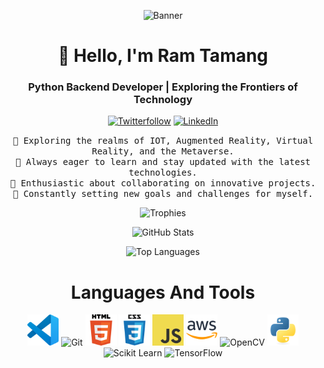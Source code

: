 <p align="center">
  <img src="https://github.com/Ramtamang-2058/Ramtamang-2058/assets/84068736/e4d04699-be9f-46f0-ae9a-8c1024edc821" alt="Banner">
</p>

<h1 align="center">👋 Hello, I'm Ram Tamang</h1>

<h3 align="center">Python Backend Developer | Exploring the Frontiers of Technology</h3>

<p align="center">
  <a href="https://twitter.com/ramtamang"><img alt="Twitter" src="https://img.shields.io/twitter/follow/your_twitter_handle?style=for-the-badge&logo=twitter&logoColor=white&color=blue">follow</a>
  <a href="https://www.linkedin.com/in/ram-tamang-a73241198/"><img alt="LinkedIn" src="https://img.shields.io/badge/LinkedIn-Connect-blue?style=for-the-badge&logo=linkedin&logoColor=white"></a>
</p>

<p align="center">
  <samp>
    🔭 Exploring the realms of IOT, Augmented Reality, Virtual Reality, and the Metaverse. <br>
    🌱 Always eager to learn and stay updated with the latest technologies. <br>
    👯 Enthusiastic about collaborating on innovative projects. <br>
    🥅 Constantly setting new goals and challenges for myself.
  </samp>
</p>

<p align="center">
  <img src="https://github-profile-trophy.vercel.app/?username=Ramtamang-2058&theme=gruvbox" alt="Trophies">
</p>

<p align="center">
  <img src="https://github-readme-stats.vercel.app/api/?username=Ramtamang-2058&count_private=true&theme=algolia&show_icons=true" alt="GitHub Stats">
</p>

<p align="center">
  <img src="https://github-readme-stats.vercel.app/api/top-langs/?username=Ramtamang-2058&layout=compact&theme=algolia" alt="Top Languages">
</p>

<h1 align="center">Languages And Tools</h1>

<p align="center">
  <img alt="Visual Studio Code" width="50" src="https://raw.githubusercontent.com/github/explore/80688e429a7d4ef2fca1e82350fe8e3517d3494d/topics/visual-studio-code/visual-studio-code.png" />
  <img alt="Git" width="50" src="https://www.vectorlogo.zone/logos/git-scm/git-scm-icon.svg" />
  <img alt="HTML5" width="50" src="https://raw.githubusercontent.com/github/explore/80688e429a7d4ef2fca1e82350fe8e3517d3494d/topics/html/html.png"/>
  <img alt="CSS3" width="50" src="https://raw.githubusercontent.com/github/explore/80688e429a7d4ef2fca1e82350fe8e3517d3494d/topics/css/css.png"/>
  <img alt="JavaScript" width="50" src="https://raw.githubusercontent.com/github/explore/80688e429a7d4ef2fca1e82350fe8e3517d3494d/topics/javascript/javascript.png" />
  <img alt="AWS" width="50" src="https://raw.githubusercontent.com/devicons/devicon/master/icons/amazonwebservices/amazonwebservices-original-wordmark.svg" />
  <img alt="OpenCV" width="50" src="https://www.vectorlogo.zone/logos/opencv/opencv-icon.svg" /> 
  <img alt="Python" width="50" src="https://raw.githubusercontent.com/devicons/devicon/master/icons/python/python-original.svg" />
  <img alt="Scikit Learn" width="50" src="https://upload.wikimedia.org/wikipedia/commons/0/05/Scikit_learn_logo_small.svg" />
  <img alt="TensorFlow" width="50" src="https://www.vectorlogo.zone/logos/tensorflow/tensorflow-icon.svg" />
</p>
